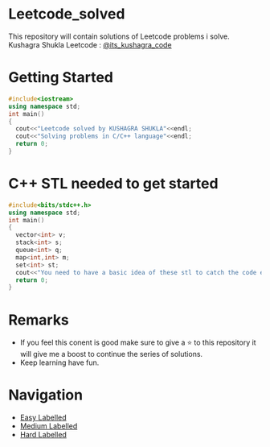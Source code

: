 # Leetcode_solved
This repository will contain solutions of Leetcode problems i solve.
<br>
Kushagra Shukla Leetcode : <a href="https://leetcode.com/its_kushagra_code/">@its_kushagra_code</a><br>
# Getting Started
```C++
#include<iostream>
using namespace std;
int main()
{
  cout<<"Leetcode solved by KUSHAGRA SHUKLA"<<endl;
  cout<<"Solving problems in C/C++ language"<<endl;
  return 0;
}
```
# C++ STL needed to get started
```C++
#include<bits/stdc++.h>
using namespace std;
int main()
{
  vector<int> v;
  stack<int> s;
  queue<int> q;
  map<int,int> m;
  set<int> st;
  cout<<"You need to have a basic idea of these stl to catch the code easily"<<endl;
  return 0;
}
```
# Remarks
- If you feel this conent is good make sure to give a ⭐ to this repository it will give me a boost to continue the series of solutions.
- Keep learning have fun.
# Navigation
- [Easy Labelled](https://github.com/SHUKLA-KUSHAGRA/Leetcode_solved/tree/main/Leetcode%20Easy)
- [Medium Labelled](https://github.com/SHUKLA-KUSHAGRA/Leetcode_solved/tree/main/Leetcode%20Medium)
- [Hard Labelled](https://github.com/SHUKLA-KUSHAGRA/Leetcode_solved/tree/main/Leetcode%20Hard)
